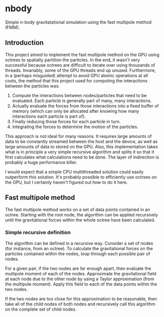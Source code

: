 # nbody
Simple n-body gravitatational simulation using the fast multipole method (FMM).

## Introduction
This project aimed to implement the fast multipole method on the GPU using
octrees to spatially partition the particles. In the end, it wasn't very
successful because octrees are difficult to iterate over using thousands of
threads. Invariably, some of the GPU threads end up unused. Furthermore, in a
(perhaps misguided) attempt to avoid GPU atomic operations at all costs, the
method that this project used for computing the interactions between the
particles was:

1. Compute the interactions between nodes/particles that need to be evaluated.
   Each particle is generally part of many, many interactions.
2. Actually evaluate the forces from those interactions into a fixed buffer of
   memory (which can only be allocated after knowing how many interactions each
   particle is part of).
3. Finally reducing those forces for each particle in turn.
4. Integrating the forces to determine the motion of the particles.

This approach is not ideal for many reasons. It requires large amounts of data
to be constantly streamed between the host and the device, as well as large
amounts of data to stored on the GPU. Also, this implementation takes what is in
principle a very simple recursive algorithm and splits it so that it first
calculates what calculations need to be done. The layer of indirection is
probably a huge performance killer.

I would expect that a simple CPU multithreaded solution could easily outperform
this solution. It's probably possible to efficiently use octrees on the GPU, but
I certainly haven't figured out how to do it here.

## Fast multipole method
The fast multipole method works on a set of data points contained in an octree.
Starting with the root node, the algorithm can be applied recursively until the
gravitational forces within the whole octree have been calculated.

### Simple recursive definition
The algorithm can be defined in a recursive way. Consider a set of nodes (for
instance, from an octree). To calculate the gravitational forces on the
particles contained within the nodes, loop through each possible pair of nodes.

For a given pair, if the two nodes are far enough apart, then evaluate the
multipole moment of each of the nodes. Approximate the gravitational field at
each node due to the other node by using a Taylor approximation (from the
multipole moment). Apply this field to each of the data points within the two
nodes.

If the two nodes are too close for this approximation to be reasonable, then
take all of the child nodes of both nodes and recursively call this algorithm on
the complete set of child nodes.

